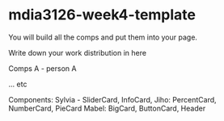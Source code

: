 # mdia3126-week4-template

You will build all the comps and put them into your page.

Write down your work distribution in here

Comps A - person A

... etc

Components:
Sylvia - SliderCard, InfoCard, 
Jiho: PercentCard, NumberCard, PieCard
Mabel: BigCard, ButtonCard, Header